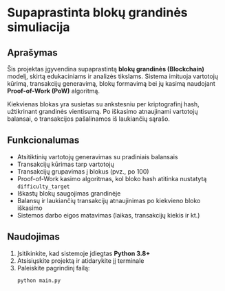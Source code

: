 # Supaprastinta blokų grandinės simuliacija

## Aprašymas
Šis projektas įgyvendina supaprastintą **blokų grandinės (Blockchain)** modelį, skirtą edukaciniams ir analizės tikslams. Sistema imituoja vartotojų kūrimą, transakcijų generavimą, blokų formavimą bei jų kasimą naudojant **Proof-of-Work (PoW)** algoritmą.

Kiekvienas blokas yra susietas su ankstesniu per kriptografinį hash, užtikrinant grandinės vientisumą. Po iškasimo atnaujinami vartotojų balansai, o transakcijos pašalinamos iš laukiančių sąrašo.

## Funkcionalumas
- Atsitiktinių vartotojų generavimas su pradiniais balansais  
- Transakcijų kūrimas tarp vartotojų  
- Transakcijų grupavimas į blokus (pvz., po 100)  
- Proof-of-Work kasimo algoritmas, kol bloko hash atitinka nustatytą `difficulty_target`  
- Iškastų blokų saugojimas grandinėje  
- Balansų ir laukiančių transakcijų atnaujinimas po kiekvieno bloko iškasimo  
- Sistemos darbo eigos matavimas (laikas, transakcijų kiekis ir kt.)

## Naudojimas
1. Įsitikinkite, kad sistemoje įdiegtas **Python 3.8+**  
2. Atsisiųskite projektą ir atidarykite jį terminale  
3. Paleiskite pagrindinį failą:
   ```bash
   python main.py